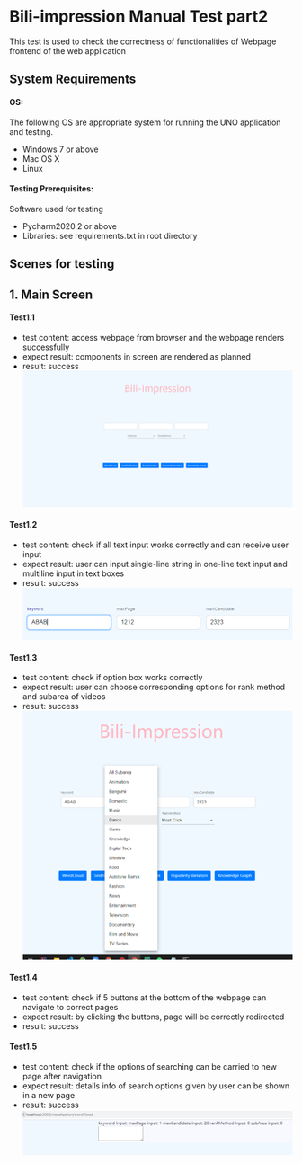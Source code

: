 # Bili-impression Manual Test part2
This test is used to check the correctness of functionalities of Webpage frontend of the web application

## System Requirements

#### OS:
The following OS are appropriate system for running the UNO application and testing.
- Windows 7 or above
- Mac OS X
- Linux

#### Testing Prerequisites:
Software used for testing
- Pycharm2020.2 or above
- Libraries: see requirements.txt in root directory

## Scenes for testing

## 1. Main Screen

#### Test1.1
- test content:
    access webpage from browser and the webpage renders successfully
- expect result: 
    components in screen are rendered as planned
- result:
    success
![1.1](./1.png)

#### Test1.2
- test content:
    check if all text input works correctly and can receive user input
- expect result: 
    user can input single-line string in one-line text input and multiline input in text boxes
- result:
    success
![1.2](./2.png)

#### Test1.3
- test content:
    check if option box works correctly
- expect result: 
    user can choose corresponding options for rank method and subarea of videos
- result:
    success
![1.3](./3.png)

#### Test1.4
- test content:
    check if 5 buttons at the bottom of the webpage can navigate to correct pages
- expect result: 
    by clicking the buttons, page will be correctly redirected
- result:
    success

#### Test1.5
- test content:
    check if the options of searching can be carried to new page after navigation
- expect result: 
    details info of search options given by user can be shown in a new page
- result:
    success
![1.5](./4.png)